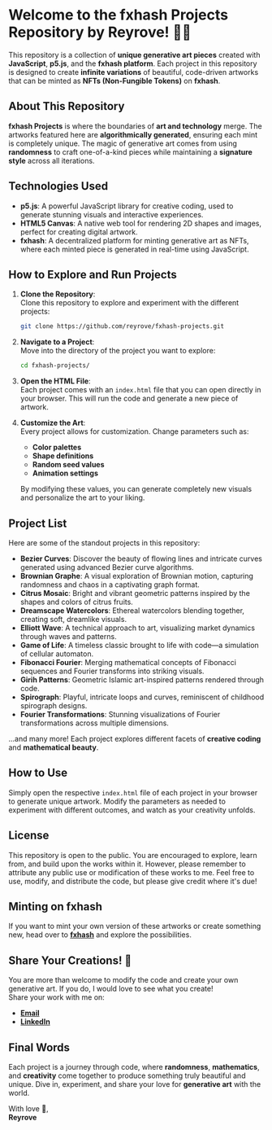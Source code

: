 # Welcome to the fxhash Projects Repository by Reyrove! 🎨✨

This repository is a collection of **unique generative art pieces** created with **JavaScript**, **p5.js**, and the **fxhash platform**. Each project in this repository is designed to create **infinite variations** of beautiful, code-driven artworks that can be minted as **NFTs (Non-Fungible Tokens)** on **fxhash**.

## About This Repository

**fxhash Projects** is where the boundaries of **art and technology** merge. The artworks featured here are **algorithmically generated**, ensuring each mint is completely unique. The magic of generative art comes from using **randomness** to craft one-of-a-kind pieces while maintaining a **signature style** across all iterations.

## Technologies Used

- **p5.js**: A powerful JavaScript library for creative coding, used to generate stunning visuals and interactive experiences.
- **HTML5 Canvas**: A native web tool for rendering 2D shapes and images, perfect for creating digital artwork.
- **fxhash**: A decentralized platform for minting generative art as NFTs, where each minted piece is generated in real-time using JavaScript.

## How to Explore and Run Projects

1. **Clone the Repository**:  
   Clone this repository to explore and experiment with the different projects:  
   ```bash
   git clone https://github.com/reyrove/fxhash-projects.git
   ```

2. **Navigate to a Project**:  
   Move into the directory of the project you want to explore:
   ```bash
   cd fxhash-projects/
   ```

3. **Open the HTML File**:  
   Each project comes with an `index.html` file that you can open directly in your browser. This will run the code and generate a new piece of artwork.

4. **Customize the Art**:  
   Every project allows for customization. Change parameters such as:
   - **Color palettes**
   - **Shape definitions**
   - **Random seed values**
   - **Animation settings**

   By modifying these values, you can generate completely new visuals and personalize the art to your liking.

## Project List

Here are some of the standout projects in this repository:

- **Bezier Curves**: Discover the beauty of flowing lines and intricate curves generated using advanced Bezier curve algorithms.
- **Brownian Graphe**: A visual exploration of Brownian motion, capturing randomness and chaos in a captivating graph format.
- **Citrus Mosaic**: Bright and vibrant geometric patterns inspired by the shapes and colors of citrus fruits.
- **Dreamscape Watercolors**: Ethereal watercolors blending together, creating soft, dreamlike visuals.
- **Elliott Wave**: A technical approach to art, visualizing market dynamics through waves and patterns.
- **Game of Life**: A timeless classic brought to life with code—a simulation of cellular automaton.
- **Fibonacci Fourier**: Merging mathematical concepts of Fibonacci sequences and Fourier transforms into striking visuals.
- **Girih Patterns**: Geometric Islamic art-inspired patterns rendered through code.
- **Spirograph**: Playful, intricate loops and curves, reminiscent of childhood spirograph designs.
- **Fourier Transformations**: Stunning visualizations of Fourier transformations across multiple dimensions.

...and many more! Each project explores different facets of **creative coding** and **mathematical beauty**.

## How to Use

Simply open the respective `index.html` file of each project in your browser to generate unique artwork. Modify the parameters as needed to experiment with different outcomes, and watch as your creativity unfolds.

## License

This repository is open to the public. You are encouraged to explore, learn from, and build upon the works within it. However, please remember to attribute any public use or modification of these works to me. Feel free to use, modify, and distribute the code, but please give credit where it's due!

## Minting on fxhash

If you want to mint your own version of these artworks or create something new, head over to **[fxhash](https://www.fxhash.xyz/)** and explore the possibilities.

## Share Your Creations! 🌟

You are more than welcome to modify the code and create your own generative art. If you do, I would love to see what you create!  
Share your work with me on:
- **[Email](mailto:reyhanehdaneshdoost@gmail.com)**
- **[LinkedIn](https://www.linkedin.com/in/reyhaneh-daneshdoost-730481160/)**

## Final Words

Each project is a journey through code, where **randomness**, **mathematics**, and **creativity** come together to produce something truly beautiful and unique. Dive in, experiment, and share your love for **generative art** with the world.

With love 💙,  
**Reyrove**
